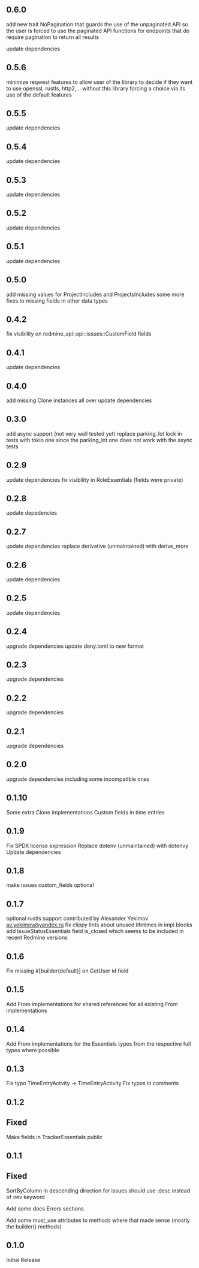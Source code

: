 ## 0.6.0

add new trait NoPagination that guards the use of the unpaginated API
so the user is forced to use the paginated API functions for endpoints that
do require pagination to return all results

update dependencies

## 0.5.6

minimize reqwest features to allow user of the library to decide if they want
to use openssl, rustls, http2,... without this library forcing a choice via
its use of the default features

## 0.5.5

update dependencies

## 0.5.4

update dependencies

## 0.5.3

update dependencies

## 0.5.2

update dependencies

## 0.5.1

update dependencies

## 0.5.0

add missing values for ProjectIncludes and ProjectsIncludes
some more fixes to missing fields in other data types

## 0.4.2

fix visibility on redmine\_api::api::issues::CustomField fields

## 0.4.1

update dependencies

## 0.4.0

add missing Clone instances all over
update dependencies

## 0.3.0

add async support (not very well tested yet)
replace parking\_lot lock in tests  with tokio one since the parking\_lot one
does not work with the async tests

## 0.2.9

update dependencies
fix visibility in RoleEssentials (fields were private)

## 0.2.8

update depedencies

## 0.2.7

update dependencies
replace derivative (unmaintained) with derive\_more

## 0.2.6

update dependencies

## 0.2.5

update dependencies

## 0.2.4

upgrade dependencies
update deny.toml to new format

## 0.2.3

upgrade dependencies

## 0.2.2

upgrade dependencies

## 0.2.1

upgrade dependencies

## 0.2.0

upgrade dependencies including some incompatible ones

## 0.1.10

Some extra Clone implementations
Custom fields in time entries

## 0.1.9

Fix SPDX license expression
Replace dotenv (unmaintained) with dotenvy
Update dependencies

## 0.1.8

make issues custom_fields optional

## 0.1.7

optional rustls support contributed by Alexander Yekimov <av.yekimov@yandex.ru>
fix clippy lints about unused lifetimes in impl blocks
add IssueStatusEssentials field is_closed which seems to be included in recent Redmine versions

## 0.1.6

Fix missing #[builder(default)] on GetUser id field

## 0.1.5

Add From implementations for shared references for all existing From implementations

## 0.1.4

Add From implementations for the Essentials types from the respective full types where possible

## 0.1.3

Fix typo TimeEntryActvity -> TimeEntryActivity
Fix typos in comments

## 0.1.2

## Fixed

Make fields in TrackerEssentials public

## 0.1.1

## Fixed

SortByColumn in descending direction for issues should use :desc instead of :rev keyword

Add some docs Errors sections

Add some must_use attributes to methods where that made sense (mostly the builder() methods)

## 0.1.0

Initial Release
